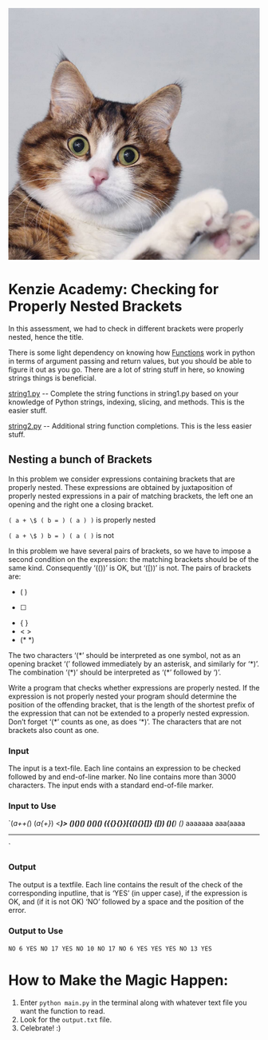 <p align="center">
  <img src=logo.jpg/>
</p>

# Kenzie Academy: Checking for Properly Nested Brackets
In this assessment, we had to check in different brackets were properly nested, hence the title.

There is some light dependency on knowing how [Functions](https://docs.python.org/2/tutorial/controlflow.html#defining-functions) work in python in terms of argument passing and return values, but you should be able to figure it out as you go. There are a lot of string stuff in here, so knowing strings things is beneficial.

[string1.py](./string1.py) -- Complete the string functions in string1.py based on your knowledge of Python strings, indexing, slicing, and methods. This is the easier stuff.

[string2.py](./string2.py) -- Additional string function completions. This is the less easier stuff.


## Nesting a bunch of Brackets
In this problem we consider expressions containing brackets that are properly nested. These expressions are obtained by juxtaposition of properly nested expressions in a pair of matching brackets, the left one an opening and the right one a closing bracket.

`( a + \$ ( b = ) ( a ) )` is properly nested

`( a + \$ ) b = ) ( a ( )` is not

In this problem we have several pairs of brackets, so we have to impose a second condition on the expression: the matching brackets should be of the same kind. Consequently ‘(())’ is OK, but ‘([))’ is not. The pairs of brackets are:

- ( )
- [ ]
- { }
- < >
- (\* \*)

The two characters ‘(\*’ should be interpreted as one symbol, not as an opening bracket ‘(’ followed immediately by an asterisk, and similarly for ‘\*)’. The combination ‘(\*)’ should be interpreted as ‘(\*’ followed by ‘)’.

Write a program that checks whether expressions are properly nested. If the expression is not properly nested your program should determine the position of the offending bracket, that is the length of the shortest prefix of the expression that can not be extended to a properly nested expression. Don’t forget ‘(\*’ counts as one, as does ‘\*)’. The characters that are not brackets also count as one.


### Input
The input is a text-file. Each line contains an expression to be checked followed by and end-of-line marker. No line contains more than 3000 characters. The input ends with a standard end-of-file marker.

### Input to Use
`(*a++(*)
(*a{+}*)
    <************)>
    ()(***)(**)
   ()(***)(*)
({{}{}}[{(){}[]}
   ([))
 ()(**)
    ()*
 aaaaaaa
    aaa(aaaa
 *******
`


### Output
The output is a textfile. Each line contains the result of the check of the corresponding inputline, that is ‘YES’ (in upper case), if the expression is OK, and (if it is not OK) ‘NO’ followed by a space and the position of the error.

### Output to Use
`NO 6
YES
NO 17
YES
NO 10
NO 17
NO 6
YES
YES
YES
NO 13
YES`

# How to Make the Magic Happen:
1. Enter `python main.py` in the terminal along with whatever text file you want the function to read.
2. Look for the `output.txt` file.
3. Celebrate! :)